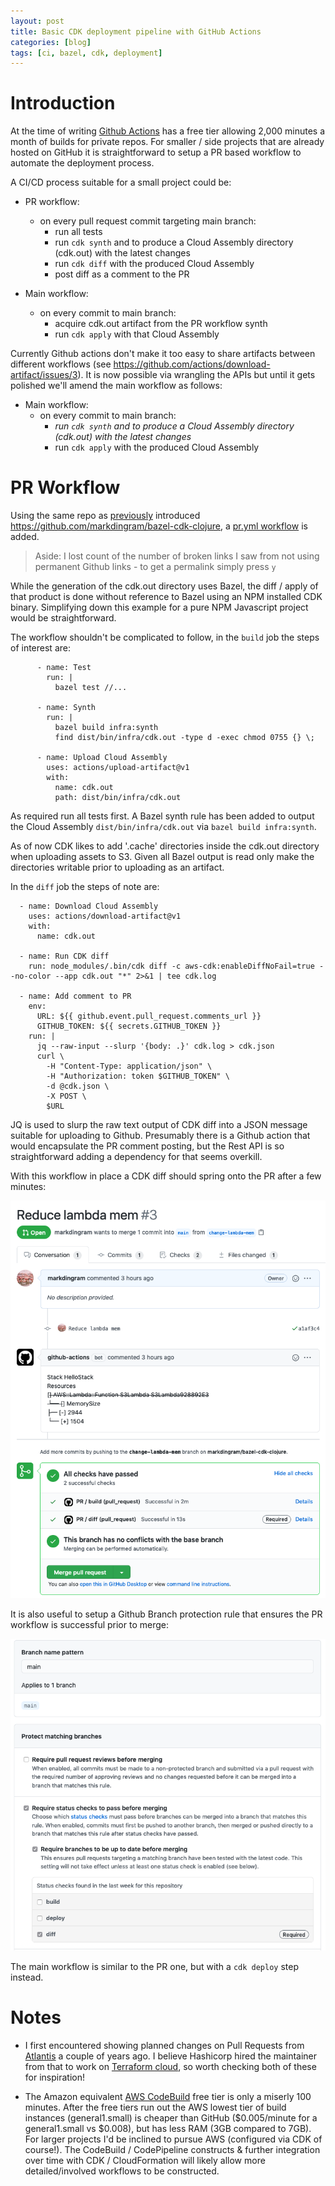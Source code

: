 ```yaml
---
layout: post
title: Basic CDK deployment pipeline with GitHub Actions
categories: [blog]
tags: [ci, bazel, cdk, deployment]
---
```



Introduction
============

At the time of writing [Github Actions](https://github.com/pricing) has a free tier allowing 2,000 minutes a month of builds for private repos. For smaller / side projects that are already hosted on GitHub it is straightforward to setup a PR based workflow to automate the deployment process.

A CI/CD process suitable for a small project could be:

- PR workflow:
	- on every pull request commit targeting main branch:
	    - run all tests
		- run `cdk synth` and to produce a Cloud Assembly directory (cdk.out) with the latest changes
		- run `cdk diff` with the produced Cloud Assembly
		- post diff as a comment to the PR

- Main workflow:
	- on every commit to main branch:
	    - acquire cdk.out artifact from the PR workflow synth
		- run `cdk apply` with that Cloud Assembly


Currently Github actions don't make it too easy to share artifacts between different workflows (see <https://github.com/actions/download-artifact/issues/3>). It is now possible via wrangling the APIs but until it gets polished we'll amend the main workflow as follows:

- Main workflow:
	- on every commit to main branch:
		- *run `cdk synth` and to produce a Cloud Assembly directory (cdk.out) with the latest changes*
		- run `cdk apply` with the produced Cloud Assembly



PR Workflow
===========

Using the same repo as [previously](./2020-06-30-bazel-clojure.md) introduced <https://github.com/markdingram/bazel-cdk-clojure>, a [pr.yml workflow](https://github.com/markdingram/bazel-cdk-clojure/blob/fc3d5b4259fe825e945227e70a6aa98f0fdbdd40/.github/workflows/pr.yml) is added.

> Aside: I lost count of the number of broken links I saw from not using permanent Github links - to get a permalink simply press `y`

While the generation of the cdk.out directory uses Bazel, the diff / apply of that product is done without reference to Bazel using an NPM installed CDK binary. Simplifying down this example for a pure NPM Javascript project would be straightforward.

The workflow shouldn't be complicated to follow, in the `build` job the steps of interest are:

````
      - name: Test
        run: |
          bazel test //...

      - name: Synth
        run: |
          bazel build infra:synth
          find dist/bin/infra/cdk.out -type d -exec chmod 0755 {} \;

      - name: Upload Cloud Assembly
        uses: actions/upload-artifact@v1
        with:
          name: cdk.out
          path: dist/bin/infra/cdk.out
````

As required run all tests first. A Bazel synth rule has been added to output the Cloud Assembly `dist/bin/infra/cdk.out` via `bazel build infra:synth`. 

As of now CDK likes to add '.cache' directories inside the cdk.out directory when uploading assets to S3. Given all Bazel output is read only make the directories writable prior to uploading as an artifact.

In the `diff` job the steps of note are:

````
  - name: Download Cloud Assembly
    uses: actions/download-artifact@v1
    with:
      name: cdk.out

  - name: Run CDK diff
    run: node_modules/.bin/cdk diff -c aws-cdk:enableDiffNoFail=true --no-color --app cdk.out "*" 2>&1 | tee cdk.log

  - name: Add comment to PR
    env:
      URL: ${{ github.event.pull_request.comments_url }}
      GITHUB_TOKEN: ${{ secrets.GITHUB_TOKEN }}
    run: |
      jq --raw-input --slurp '{body: .}' cdk.log > cdk.json
      curl \
        -H "Content-Type: application/json" \
        -H "Authorization: token $GITHUB_TOKEN" \
        -d @cdk.json \
        -X POST \
        $URL
````


JQ is used to slurp the raw text output of CDK diff into a JSON message suitable for uploading to Github. Presumably there is a Github action that would encapsulate the PR comment posting, but the Rest API is so straightforward adding a dependency for that seems overkill.

With this workflow in place a CDK diff should spring onto the PR after a few minutes:

 ![cdk_diff.png](/assets/cdk_diff_pr.png)


It is also useful to setup a Github Branch protection rule that ensures the PR workflow is successful prior to merge:

 ![gh_branch_protection.png](/assets/gh_branch_protection.png)


The main workflow is similar to the PR one, but with a `cdk deploy` step instead.


Notes
=====

* I first encountered showing planned changes on Pull Requests from [Atlantis](https://www.runatlantis.io) a couple of years ago. I believe Hashicorp hired the maintainer from that to work on [Terraform cloud](https://www.terraform.io/docs/cloud/index.html), so worth checking both of these for inspiration! 

* The Amazon equivalent [AWS CodeBuild](https://aws.amazon.com/codebuild/pricing) free tier is only a miserly 100 minutes. After the free tiers run out the AWS lowest tier of build instances (general1.small) is cheaper than GitHub ($0.005/minute for a general1.small vs $0.008), but has less RAM (3GB compared to 7GB). For larger projects I'd be inclined to pursue AWS (configured via CDK of course!). The CodeBuild / CodePipeline constructs & further integration over time with CDK / CloudFormation will likely allow more detailed/involved workflows to be constructed.
